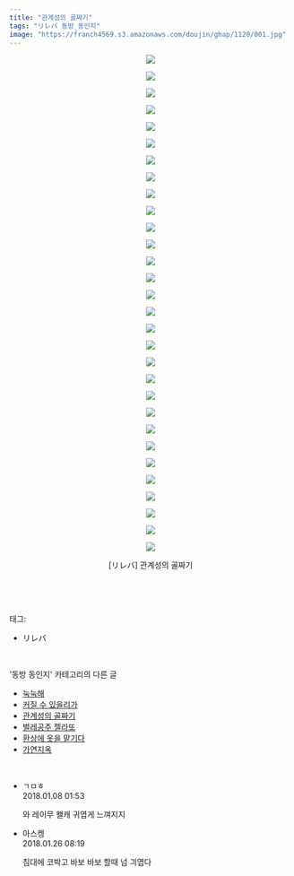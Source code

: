 ```yaml
---
title: "관계성의 골짜기"
tags: "リレバ 동방_동인지"
image: "https://franch4569.s3.amazonaws.com/doujin/ghap/1120/001.jpg"
---
```

<div class="article">
<p style="text-align: center; clear: none; float: none;"><img src="{{ site.imgserver2 }}/ghap/1120/001.jpg"/></p>
<p style="text-align: center; clear: none; float: none;"><img src="{{ site.imgserver2 }}/ghap/1120/002.jpg"/></p>
<p style="text-align: center; clear: none; float: none;"><img src="{{ site.imgserver2 }}/ghap/1120/003.jpg"/></p>
<p style="text-align: center; clear: none; float: none;"><img src="{{ site.imgserver2 }}/ghap/1120/004.jpg"/></p>
<p style="text-align: center; clear: none; float: none;"><img src="{{ site.imgserver2 }}/ghap/1120/005.jpg"/></p>
<p style="text-align: center; clear: none; float: none;"><img src="{{ site.imgserver2 }}/ghap/1120/006.jpg"/></p>
<p style="text-align: center; clear: none; float: none;"><img src="{{ site.imgserver2 }}/ghap/1120/007.jpg"/></p>
<p style="text-align: center; clear: none; float: none;"><img src="{{ site.imgserver2 }}/ghap/1120/008.jpg"/></p>
<p style="text-align: center; clear: none; float: none;"><img src="{{ site.imgserver2 }}/ghap/1120/009.jpg"/></p>
<p style="text-align: center; clear: none; float: none;"><img src="{{ site.imgserver2 }}/ghap/1120/010.jpg"/></p>
<p style="text-align: center; clear: none; float: none;"><img src="{{ site.imgserver2 }}/ghap/1120/011.jpg"/></p>
<p style="text-align: center; clear: none; float: none;"><img src="{{ site.imgserver2 }}/ghap/1120/012.jpg"/></p>
<p style="text-align: center; clear: none; float: none;"><img src="{{ site.imgserver2 }}/ghap/1120/013.jpg"/></p>
<p style="text-align: center; clear: none; float: none;"><img src="{{ site.imgserver2 }}/ghap/1120/014.jpg"/></p>
<p style="text-align: center; clear: none; float: none;"><img src="{{ site.imgserver2 }}/ghap/1120/015.jpg"/></p>
<p style="text-align: center; clear: none; float: none;"><img src="{{ site.imgserver2 }}/ghap/1120/016.jpg"/></p>
<p style="text-align: center; clear: none; float: none;"><img src="{{ site.imgserver2 }}/ghap/1120/017.jpg"/></p>
<p style="text-align: center; clear: none; float: none;"><img src="{{ site.imgserver2 }}/ghap/1120/018.jpg"/></p>
<p style="text-align: center; clear: none; float: none;"><img src="{{ site.imgserver2 }}/ghap/1120/019.jpg"/></p>
<p style="text-align: center; clear: none; float: none;"><img src="{{ site.imgserver2 }}/ghap/1120/020.jpg"/></p>
<p style="text-align: center; clear: none; float: none;"><img src="{{ site.imgserver2 }}/ghap/1120/021.jpg"/></p>
<p style="text-align: center; clear: none; float: none;"><img src="{{ site.imgserver2 }}/ghap/1120/022.jpg"/></p>
<p style="text-align: center; clear: none; float: none;"><img src="{{ site.imgserver2 }}/ghap/1120/023.jpg"/></p>
<p style="text-align: center; clear: none; float: none;"><img src="{{ site.imgserver2 }}/ghap/1120/024.jpg"/></p>
<p style="text-align: center; clear: none; float: none;"><img src="{{ site.imgserver2 }}/ghap/1120/025.jpg"/></p>
<p style="text-align: center; clear: none; float: none;"><img src="{{ site.imgserver2 }}/ghap/1120/026.jpg"/></p>
<p style="text-align: center; clear: none; float: none;"><img src="{{ site.imgserver2 }}/ghap/1120/027.jpg"/></p>
<p style="text-align: center; clear: none; float: none;"><img src="{{ site.imgserver2 }}/ghap/1120/028.jpg"/></p>
<p style="text-align: center; clear: none; float: none;"><img src="{{ site.imgserver2 }}/ghap/1120/029.jpg"/></p>
<p style="text-align: center; clear: none; float: none;"><img src="{{ site.imgserver2 }}/ghap/1120/030.jpg"/></p>
<p style="text-align: center; clear: none; float: none;">[リレバ] 관계성의 골짜기</p>
<p><br/></p>
</div><br/>
<div class="tagTrail">
<p>태그: </p>
<ul>
<li>リレバ</li>
</ul>
</div><br/>
<div class="another">
<p>'동방 동인지' 카테고리의 다른 글</p>
<ul>
<li><a href="/ghap_1122">눅눅해</a></li>
<li><a href="/ghap_1121">커질 수 있을리가</a></li>
<li><a href="/ghap_1120">관계성의 골짜기</a></li>
<li><a href="/ghap_1119">벌레공주 젤라또</a></li>
<li><a href="/ghap_1117">환상에 옷을 맡기다</a></li>
<li><a href="/ghap_1116">가연지옥</a></li>
</ul>
</div><br/>
<div class="cb_module cb_fluid">
<div class="cb_wrt cb_profile">
<div class="comment">
<ul>
<li class="cb_thumb_off" id="comment15168893">
<div class="cb_comment_area">
<div class="cb_info_area">
<div class="cb_section">
<span class="cb_nick_name">ㄱㅁㅎ</span>
</div>
<div class="cb_section">
<span class="cb_date">2018.01.08 01:53 </span>
</div>
</div>
<div class="cb_dsc_comment">
<p class="cb_dsc">
											와 레이무 왤캐 귀엽게 느껴지지
										</p>
</div>
</div></li>
<li class="cb_thumb_off" id="comment15183276">
<div class="cb_comment_area">
<div class="cb_info_area">
<div class="cb_section">
<span class="cb_nick_name">아스켕</span>
</div>
<div class="cb_section">
<span class="cb_date">2018.01.26 08:19 </span>
</div>
</div>
<div class="cb_dsc_comment">
<p class="cb_dsc">
											침대에 코박고 바보 바보 할때 넘 긔엽다
										</p>
</div>
</div></li>
</ul>
</div>
</div><!-- commentList close -->
</div><br/>
